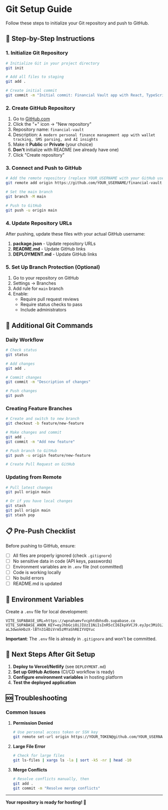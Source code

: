 # Git Setup Guide

Follow these steps to initialize your Git repository and push to GitHub.

## 🚀 Step-by-Step Instructions

### 1. Initialize Git Repository

```bash
# Initialize Git in your project directory
git init

# Add all files to staging
git add .

# Create initial commit
git commit -m "Initial commit: Financial Vault app with React, TypeScript, and Supabase"
```

### 2. Create GitHub Repository

1. Go to [GitHub.com](https://github.com)
2. Click the "+" icon → "New repository"
3. Repository name: `financial-vault`
4. Description: `A modern personal finance management app with wallet tracking, SMS parsing, and AI insights`
5. Make it **Public** or **Private** (your choice)
6. **Don't** initialize with README (we already have one)
7. Click "Create repository"

### 3. Connect and Push to GitHub

```bash
# Add the remote repository (replace YOUR_USERNAME with your GitHub username)
git remote add origin https://github.com/YOUR_USERNAME/financial-vault.git

# Set the main branch
git branch -M main

# Push to GitHub
git push -u origin main
```

### 4. Update Repository URLs

After pushing, update these files with your actual GitHub username:

1. **package.json** - Update repository URLs
2. **README.md** - Update GitHub links
3. **DEPLOYMENT.md** - Update GitHub links

### 5. Set Up Branch Protection (Optional)

1. Go to your repository on GitHub
2. Settings → Branches
3. Add rule for `main` branch
4. Enable:
   - Require pull request reviews
   - Require status checks to pass
   - Include administrators

## 🔧 Additional Git Commands

### Daily Workflow

```bash
# Check status
git status

# Add changes
git add .

# Commit changes
git commit -m "Description of changes"

# Push changes
git push
```

### Creating Feature Branches

```bash
# Create and switch to new branch
git checkout -b feature/new-feature

# Make changes and commit
git add .
git commit -m "Add new feature"

# Push branch to GitHub
git push -u origin feature/new-feature

# Create Pull Request on GitHub
```

### Updating from Remote

```bash
# Pull latest changes
git pull origin main

# Or if you have local changes
git stash
git pull origin main
git stash pop
```

## 📋 Pre-Push Checklist

Before pushing to GitHub, ensure:

- [ ] All files are properly ignored (check `.gitignore`)
- [ ] No sensitive data in code (API keys, passwords)
- [ ] Environment variables are in `.env` file (not committed)
- [ ] Code is working locally
- [ ] No build errors
- [ ] README.md is updated

## 🔐 Environment Variables

Create a `.env` file for local development:

```env
VITE_SUPABASE_URL=https://wpnahamvfvcphtdbhsdb.supabase.co
VITE_SUPABASE_ANON_KEY=eyJhbGciOiJIUzI1NiIsInR5cCI6IkpXVCJ9.eyJpc3MiOiJzdXBhYmFzZSIsInJlZiI6IndwbmFoYW12ZnZjcGh0ZGJoc2RiIiwicm9sZSI6ImFub24iLCJpYXQiOjE3NTA0MTY2ODAsImV4cCI6MjA2NTk5MjY4MH0.Db-aL3dwokHbzX-lBTn314DiVrm5zMYaShREIYVQYuc
```

**Important**: The `.env` file is already in `.gitignore` and won't be committed.

## 🚀 Next Steps After Git Setup

1. **Deploy to Vercel/Netlify** (see `DEPLOYMENT.md`)
2. **Set up GitHub Actions** (CI/CD workflow is ready)
3. **Configure environment variables** in hosting platform
4. **Test the deployed application**

## 🆘 Troubleshooting

### Common Issues

1. **Permission Denied**
   ```bash
   # Use personal access token or SSH key
   git remote set-url origin https://YOUR_TOKEN@github.com/YOUR_USERNAME/financial-vault.git
   ```

2. **Large File Error**
   ```bash
   # Check for large files
   git ls-files | xargs ls -la | sort -k5 -nr | head -10
   ```

3. **Merge Conflicts**
   ```bash
   # Resolve conflicts manually, then
   git add .
   git commit -m "Resolve merge conflicts"
   ```

---

**Your repository is ready for hosting! 🎉** 